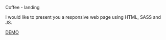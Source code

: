 Coffee - landing

I would like to present you a responsive web page using HTML, SASS and JS.

[DEMO](https://minimal005.github.io/Coffee/#)
